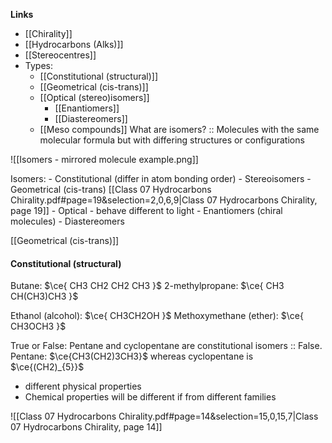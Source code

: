 **Links**
- [[Chirality]] 
- [[Hydrocarbons (Alks)]] 
- [[Stereocentres]] 
- Types:
	- [[Constitutional (structural)]] 
	- [[Geometrical (cis-trans)]] 
	- [[Optical (stereo)isomers]] 
		- [[Enantiomers]] 
		- [[Diastereomers]] 
	- [[Meso compounds]] 
What are isomers? :: Molecules with the same molecular formula but with differing structures or configurations

![[Isomers - mirrored molecule example.png]]

Isomers:
	- Constitutional (differ in atom bonding order)
	- Stereoisomers
			- Geometrical (cis-trans)  [[Class 07 Hydrocarbons Chirality.pdf#page=19&selection=2,0,6,9|Class 07 Hydrocarbons Chirality, page 19]]
			- Optical - behave different to light
					- Enantiomers (chiral molecules)
					- Diastereomers


[[Geometrical (cis-trans)]]


#### Constitutional (structural)
Butane: $\ce{ CH3 CH2 CH2 CH3 }$
2-methylpropane: $\ce{ CH3 CH(CH3)CH3 }$

Ethanol (alcohol): $\ce{ CH3CH2OH }$
Methoxymethane (ether): $\ce{ CH3OCH3 }$

True or False: Pentane and cyclopentane are constitutional isomers :: False. Pentane: $\ce{CH3(CH2)3CH3}$ whereas cyclopentane is $\ce{(CH2)_{5}}$

- different physical properties
- Chemical properties will be different if from different families




![[Class 07 Hydrocarbons Chirality.pdf#page=14&selection=15,0,15,7|Class 07 Hydrocarbons Chirality, page 14]]